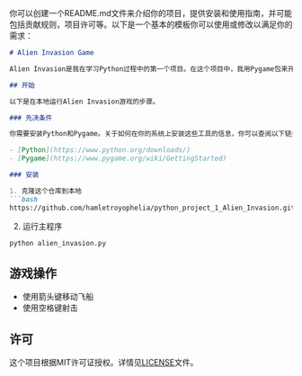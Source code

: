 你可以创建一个README.md文件来介绍你的项目，提供安装和使用指南，并可能包括贡献规则，项目许可等。以下是一个基本的模板你可以使用或修改以满足你的需求：

```markdown
# Alien Invasion Game

Alien Invasion是我在学习Python过程中的第一个项目。在这个项目中，我用Pygame包来开发一个2D游戏，玩家需要操作一艘飞船并射击从天而降的外星人。

## 开始

以下是在本地运行Alien Invasion游戏的步骤。

### 先决条件

你需要安装Python和Pygame。关于如何在你的系统上安装这些工具的信息，你可以查阅以下链接：

- [Python](https://www.python.org/downloads/)
- [Pygame](https://www.pygame.org/wiki/GettingStarted)

### 安装

1. 克隆这个仓库到本地
```bash
https://github.com/hamletroyophelia/python_project_1_Alien_Invasion.git
```

2. 运行主程序
```bash
python alien_invasion.py
```

## 游戏操作

- 使用箭头键移动飞船
- 使用空格键射击

## 许可

这个项目根据MIT许可证授权。详情见[LICENSE](LICENSE)文件。

```


